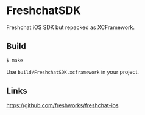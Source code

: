 # FreshchatSDK

Freshchat iOS SDK but repacked as XCFramework.

## Build

```sh
$ make
```

Use `build/FreshchatSDK.xcframework` in your project.

## Links
https://github.com/freshworks/freshchat-ios
